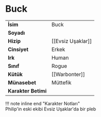 # Buck   
  
  
|  |  |  
|---|---|  
| **İsim** | Buck |  
| **Soyadı** |  |  
| **Hizip** | [[Evsiz Uşaklar]] |  
| **Cinsiyet** | Erkek |  
| **Irk** | Human |  
| **Sınıf** | Rogue |  
| **Kütük** | [[Warbonter]] |  
| **Münasebet** | Müttefik |  
| **Karakter Betimi** |  |  
  
  
!!! note inline end "Karakter Notları"  
	Philip'in eski ekibi Evsiz Uşaklar'da bir pleb  
  